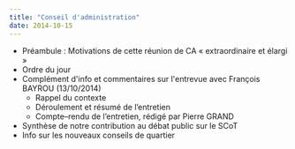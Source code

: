 ```yaml
---
title: "Conseil d'administration"
date: 2014-10-15
---
```


* Préambule : Motivations de cette réunion de CA « extraordinaire et élargi »
* Ordre du jour
* Complément d'info et commentaires sur l'entrevue avec François BAYROU (13/10/2014)
   * Rappel du contexte
   * Déroulement et résumé de l’entretien
   * Compte–rendu de l’entretien, rédigé par Pierre GRAND
* Synthèse de notre contribution au débat public sur le SCoT
* Info sur les nouveaux conseils de quartier
